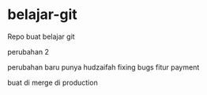 # belajar-git
Repo buat belajar git

perubahan 2

perubahan baru punya hudzaifah
fixing bugs fitur payment

buat di merge di production